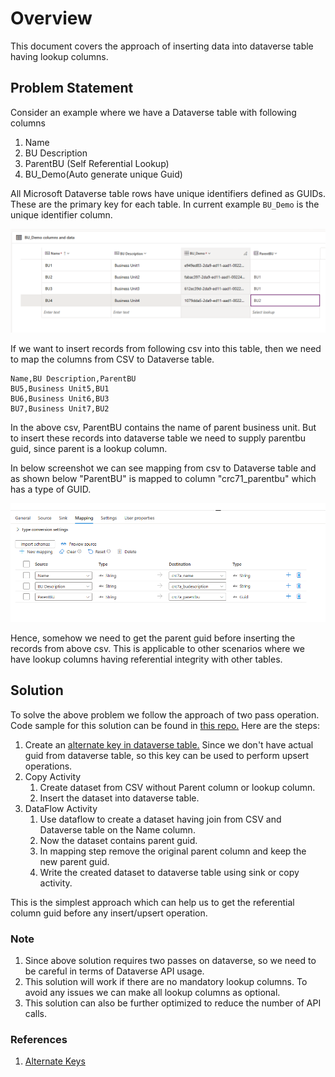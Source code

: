 # Overview

This document covers the approach of inserting data into dataverse table having lookup columns.

## Problem Statement

Consider an example where we have a Dataverse table with following columns

1. Name
1. BU Description
1. ParentBU (Self Referential Lookup)
1. BU_Demo(Auto generate unique Guid)

All Microsoft Dataverse table rows have unique identifiers defined as GUIDs. These are the primary key for each table. In current example `BU_Demo` is the unique identifier column.

![Dataverse table](./assests/images/dataverse_table.png)

If we want to insert records from following csv into this table, then we need to map the columns from CSV to Dataverse table.

```csv
Name,BU Description,ParentBU
BU5,Business Unit5,BU1
BU6,Business Unit6,BU3
BU7,Business Unit7,BU2

```

In the above csv, ParentBU contains the name of parent business unit. But to insert these records into dataverse table we need to supply parentbu guid, since parent is a lookup column.

In below screenshot we can see mapping from csv to Dataverse table and as shown below "ParentBU" is mapped to column "crc71_parentbu" which has a type of GUID.

![parent mapping](./assests/images/parent_mapping.png)

Hence, somehow we need to get the parent guid before inserting the records from above csv.
This is applicable to other scenarios where we have lookup columns having referential integrity with other tables.

## Solution

To solve the above problem we follow the approach of two pass operation. Code sample for this solution can be found in [this repo.](./code-samples/two_pass_insert/)
Here are the steps:

1. Create an [alternate key in dataverse table.](https://learn.microsoft.com/en-us/power-apps/developer/data-platform/define-alternate-keys-entity) Since we don't have actual guid from dataverse table, so this key can be used to perform upsert operations.
1. Copy Activity
    1. Create dataset from CSV without Parent column or lookup column.
    1. Insert the dataset into dataverse table.
1. DataFlow Activity
    1. Use dataflow to create a dataset having join from CSV and Dataverse table on the Name column.
    1. Now the dataset contains parent guid.
    1. In mapping step remove the original parent column and keep the new parent guid.
    1. Write the created dataset to dataverse table using sink or copy activity.

This is the simplest approach which can help us to get the referential column guid before any insert/upsert operation.

### Note

1. Since above solution requires two passes on dataverse, so we need to be careful in terms of Dataverse API usage.
1. This solution will work if there are no mandatory lookup columns. To avoid any issues we can make all lookup columns as optional.
1. This solution can also be further  optimized to reduce the number of API calls.

### References

1. [Alternate Keys](https://learn.microsoft.com/en-us/power-apps/developer/data-platform/define-alternate-keys-entity)
